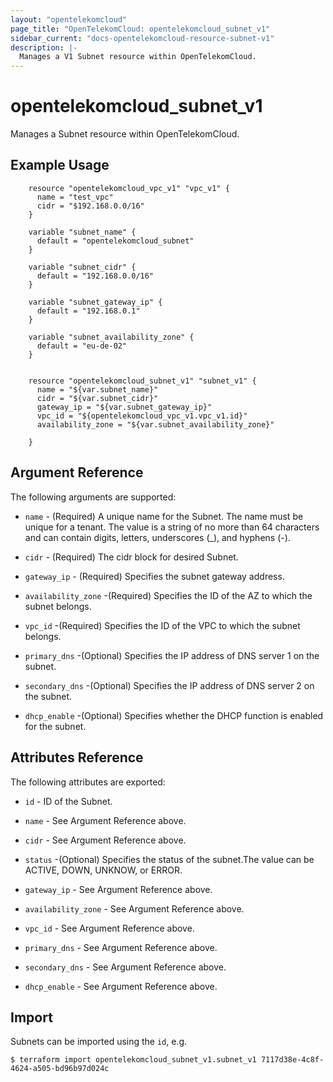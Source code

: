 ```yaml
---
layout: "opentelekomcloud"
page_title: "OpenTelekomCloud: opentelekomcloud_subnet_v1"
sidebar_current: "docs-opentelekomcloud-resource-subnet-v1"
description: |-
  Manages a V1 Subnet resource within OpenTelekomCloud.
---
```


# opentelekomcloud_subnet_v1

Manages a Subnet resource within OpenTelekomCloud.

## Example Usage

```hcl
    resource "opentelekomcloud_vpc_v1" "vpc_v1" {
      name = "test_vpc"
      cidr = "$192.168.0.0/16"
    }

    variable "subnet_name" {
      default = "opentelekomcloud_subnet"
    }

    variable "subnet_cidr" {
      default = "192.168.0.0/16"
    }

    variable "subnet_gateway_ip" {
      default = "192.168.0.1"
    }

    variable "subnet_availability_zone" {
      default = "eu-de-02"
    }


    resource "opentelekomcloud_subnet_v1" "subnet_v1" {
      name = "${var.subnet_name}"
      cidr = "${var.subnet_cidr}"
      gateway_ip = "${var.subnet_gateway_ip}"
      vpc_id = "${opentelekomcloud_vpc_v1.vpc_v1.id}"
      availability_zone = "${var.subnet_availability_zone}"

    }

```

## Argument Reference

The following arguments are supported:

* `name` - (Required) A unique name for the Subnet. The name must be unique for a tenant. The value is a string of no more than 64 characters and can contain digits, letters, underscores (_), and hyphens (-).

* `cidr` - (Required) The cidr block for desired Subnet.

* `gateway_ip` - (Required) Specifies the subnet gateway address.

* `availability_zone` -(Required) Specifies the ID of the AZ to which the subnet belongs.

* `vpc_id` -(Required) Specifies the ID of the VPC to which the subnet belongs.

* `primary_dns` -(Optional) Specifies the IP address of DNS server 1 on the subnet.

* `secondary_dns` -(Optional) Specifies the IP address of DNS server 2 on the subnet.

* `dhcp_enable` -(Optional) Specifies whether the DHCP function is enabled for the subnet.



## Attributes Reference

The following attributes are exported:

* `id` -  ID of the Subnet.

* `name` -  See Argument Reference above.

* `cidr` - See Argument Reference above.

* `status` -(Optional) Specifies the status of the subnet.The value can be ACTIVE, DOWN, UNKNOW, or ERROR.

* `gateway_ip` - See Argument Reference above.

* `availability_zone` - See Argument Reference above.

* `vpc_id` - See Argument Reference above.

* `primary_dns` - See Argument Reference above.

* `secondary_dns` - See Argument Reference above.

* `dhcp_enable` - See Argument Reference above.

## Import

Subnets can be imported using the `id`, e.g.

```
$ terraform import opentelekomcloud_subnet_v1.subnet_v1 7117d38e-4c8f-4624-a505-bd96b97d024c
```

